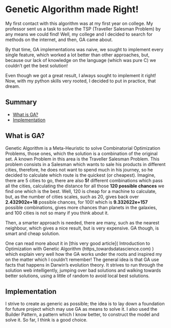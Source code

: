 # Genetic Algorithm made Right!

My first contact with this algorithm was at my first year on college. My professor sent us a task to solve the TSP (Traveller Salesman Problem) by any means we could find! Well, my college and I decided to search for methods on the internet, and then, GA came about. 

By that time, GA implementations was naive, we sought to implement every single feature, which worked a lot better than other approaches, but, because our lack of knowledge on the language (which was pure C) we couldn’t get the best solution!

Even though we got a great result, I always sought to implement it right! Now, with my python skills very rooted, I decided to put in practice, that dream.

## Summary
- [What is GA?](#what-is-ga)
- [Implementation](#implementation)

## What is GA?

Genetic Algorithm is a Meta-Heuristic to solve Combinatorial Optimization Problems, those ones, which the solution is a combination of the original set. A known Problem in this area is the Traveller Salesman Problem. This problem consists in a Salesman which wants to sale his products in different cities, therefore, he does not want to spend much in his journey, so he decided to calculate which route is the quickest (or cheapest). Imagine, there are 5 cities to go, there are also **5!** different combinations which pass all the cities, calculating the distance for all those **120 possible chances** we find one which is the best. Well, 120 is cheap for a machine to calculate, but, as the number of cities scales, such as 20, gives back over **2.432902e+18** possible chances, for 100! which is **9.332622e+157** possible combinations, gives more chances than planets in the galaxies, and 100 cities is not so many if you think about it.

Then, a smarter approach is needed, there are many, such as the nearest neighbour, which gives a nice result, but is very expensive. GA though, is smart and cheap solution.

One can read more about it in [this very good article]( Introduction to Optimization with Genetic Algorithm (https_towardsdatascience.com) ) which explain very well how the GA works under the roots and inspired my on the matter which I couldn’t remember! The general idea is that GA use facts that happens in Darwin’s evolution theory. It strives to run through the solution web intelligently, jumping over bad solutions and walking towards better solutions, using a little of random to avoid local best solutions.

## Implementation

I strive to create as generic as possible; the idea is to lay down a foundation for future project which may use GA as means to solve it. I also used the Builder Pattern, a pattern which I know better, to construct the model and solve it. So far, I think is a good choice.
